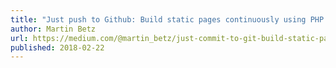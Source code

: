 ```yaml
---
title: "Just push to Github: Build static pages continuously using PHP generators like Jigsaw on Netlify"
author: Martin Betz
url: https://medium.com/@martin_betz/just-commit-to-git-build-static-pages-continuously-using-php-generators-like-jigsaw-on-netlify-4a3a18327ffa
published: 2018-02-22
---
```

